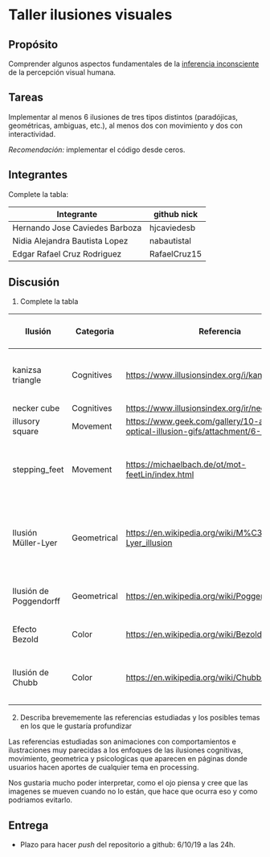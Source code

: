 # Taller ilusiones visuales

## Propósito

Comprender algunos aspectos fundamentales de la [inferencia inconsciente](https://github.com/VisualComputing/Cognitive) de la percepción visual humana.

## Tareas

Implementar al menos 6 ilusiones de tres tipos distintos (paradójicas, geométricas, ambiguas, etc.), al menos dos con movimiento y dos con interactividad.

*Recomendación:* implementar el código desde ceros.

## Integrantes

Complete la tabla:

| Integrante                      | github nick   |
|---------------------------------|---------------|
| Hernando Jose Caviedes Barboza  | hjcaviedesb   |
| Nidia Alejandra Bautista Lopez  |  nabautistal  |
| Edgar Rafael Cruz Rodriguez     | RafaelCruz15  |

## Discusión

1. Complete la tabla

| Ilusión            | Categoria    | Referencia | Tipo de interactividad (si aplica) | URL código base (si aplica) |
|--------------------|--------------|------------|------------------------------------|-----------------------------|
| kanizsa triangle   | Cognitives   | https://www.illusionsindex.org/i/kanizsa-triangle | *Click:* Aparece y desaparece el triangulo negro     |        |
| necker cube        | Cognitives   | https://www.illusionsindex.org/ir/necker-cube           |                                    |                             |
| illusory square    | Movement     | https://www.geek.com/gallery/10-astonishing-optical-illusion-gifs/attachment/6-9/           |                                    | https://www.openprocessing.org/sketch/168628/                            |
| stepping_feet      | Movement     | https://michaelbach.de/ot/mot-feetLin/index.html           | *Click:* Aparece y desaparece la rendija de lineas horizontales                                    |https://www.openprocessing.org/sketch/168574                            |
|Ilusión Müller-Lyer | Geometrical | https://en.wikipedia.org/wiki/M%C3%BCller-Lyer_illusion |  *Pressed:* Desaparecen las puntas de las fechas y aparecen unas lineas paralelas|https://www.openprocessing.org/sketch/520420|
|Ilusión de Poggendorff|Geometrical|https://en.wikipedia.org/wiki/Poggendorff_illusion| *Pressed:* Se transparenta el rectangulo del medio|https://www.openprocessing.org/sketch/140480 |
| Efecto Bezold | Color | https://en.wikipedia.org/wiki/Bezold_effect| *Pressed:* El fondo se vuelve rojo|  https://www.openprocessing.org/sketch/478895 |
| Ilusión de Chubb | Color| https://en.wikipedia.org/wiki/Chubb_illusion | *Click:* Colorea el contorno del mismo color del centro                         |                             |

2. Describa brevememente las referencias estudiadas y los posibles temas en los que le gustaría profundizar

Las referencias estudiadas son animaciones con comportamientos e ilustraciones muy parecidas a los enfoques de las ilusiones cognitivas, movimiento, geometrica y psicologicas que aparecen en páginas donde usuarios hacen aportes de cualquier tema en processing.

Nos gustaria mucho poder interpretar, como el ojo piensa y cree que las imagenes se mueven cuando no lo están, que hace que ocurra eso y como podriamos evitarlo.

## Entrega

* Plazo para hacer _push_ del repositorio a github: 6/10/19 a las 24h.
